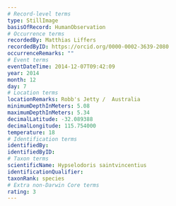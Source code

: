 ```yaml
---
# Record-level terms
type: StillImage
basisOfRecord: HumanObservation
# Occurrence terms
recordedBy: Matthias Liffers
recordedByID: https://orcid.org/0000-0002-3639-2080
occurrenceRemarks: ""
# Event terms
eventDateTime: 2014-12-07T09:42:09
year: 2014
month: 12
day: 7
# Location terms
locationRemarks: Robb's Jetty /  Australia
minimumDepthInMeters: 5.08
maximumDepthInMeters: 5.34
decimalLatitude: -32.089388
decimalLongitude: 115.754000
temperature: 18
# Identification terms
identifiedBy: 
identifiedByID: 
# Taxon terms
scientificName: Hypselodoris saintvincentius
identificationQualifier: 
taxonRank: species
# Extra non-Darwin Core terms
rating: 3
---
```

